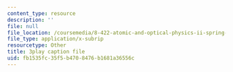 ```yaml
---
content_type: resource
description: ''
file: null
file_location: /coursemedia/8-422-atomic-and-optical-physics-ii-spring-2013/fb1535fc35f5b4708476b1681a36556c_q5iBqycJuqU.srt
file_type: application/x-subrip
resourcetype: Other
title: 3play caption file
uid: fb1535fc-35f5-b470-8476-b1681a36556c
---
```

